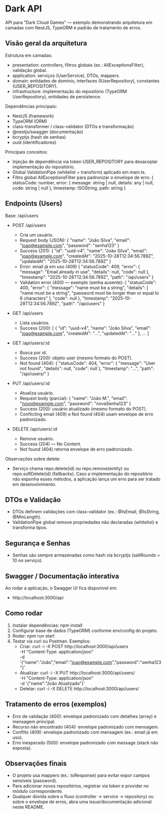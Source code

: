 # Dark API

API para "Dark Cloud Games" — exemplo demonstrando arquitetura em camadas com NestJS, TypeORM e padrão de tratamento de erros.

## Visão geral da arquitetura

Estrutura em camadas:
- presentation: controllers, filtros globais (ex.: AllExceptionsFilter), validação global.
- application: serviços (UserService), DTOs, mappers.
- domain: entidades de domínio, interfaces (IUserRepository), constantes (USER_REPOSITORY).
- infrastructure: implementação do repositório (TypeORM UserRepository), entidades de persistence.

Dependências principais:
- NestJS (framework)
- TypeORM (ORM)
- class-transformer / class-validator (DTOs e transformação)
- @nestjs/swagger (documentação)
- bcryptjs (hash de senhas)
- uuid (identificadores)

Principais conceitos:
- Injeção de dependência via token USER_REPOSITORY para desacoplar implementação do repositório.
- Global ValidationPipe (whitelist + transform) aplicado em main.ts.
- Filtro global AllExceptionsFilter para padronizar o envelope de erro:
  {
    statusCode: number,
    error: {
      message: string | null,
      details: any | null,
      code: string | null
    },
    timestamp: ISOString,
    path: string
  }

## Endpoints (Users)

Base: /api/users

- POST /api/users
  - Cria um usuário.
  - Request body (JSON):
    {
      "name": "João Silva",
      "email": "joao@example.com",
      "password": "senha123"
    }
  - Success (201):
    {
      "id": "uuid-v4",
      "name": "João Silva",
      "email": "joao@example.com",
      "createdAt": "2025-10-28T12:34:56.789Z",
      "updatedAt": "2025-10-28T12:34:56.789Z"
    }
  - Error: email já em uso (409)
    {
      "statusCode": 409,
      "error": {
        "message": "Email already in use",
        "details": null,
        "code": null
      },
      "timestamp": "2025-10-28T12:34:56.789Z",
      "path": "/api/users"
    }
  - Validation error (400) — exemplo (senha ausente):
    {
      "statusCode": 400,
      "error": {
        "message": "name must be a string",
        "details": [
          "name must be a string",
          "password must be longer than or equal to 6 characters"
        ],
        "code": null
      },
      "timestamp": "2025-10-28T12:34:56.789Z",
      "path": "/api/users"
    }

- GET /api/users
  - Lista usuários.
  - Success (200):
    [
      {
        "id": "uuid-v4",
        "name": "João Silva",
        "email": "joao@example.com",
        "createdAt": "...",
        "updatedAt": "..."
      },
      ...
    ]

- GET /api/users/:id
  - Busca por id.
  - Success (200): objeto user (mesmo formato do POST).
  - Not found (404):
    {
      "statusCode": 404,
      "error": {
        "message": "User not found",
        "details": null,
        "code": null
      },
      "timestamp": "...",
      "path": "/api/users/<id>"
    }

- PUT /api/users/:id
  - Atualiza usuário.
  - Request body (parcial):
    {
      "name": "João M.",
      "email": "novo@example.com",
      "password": "novaSenha123"
    }
  - Success (200): usuário atualizado (mesmo formato do POST).
  - Conflicting email (409) e Not found (404) usam envelope de erro padronizado.

- DELETE /api/users/:id
  - Remove usuário.
  - Success (204) — No Content.
  - Not found (404) retorna envelope de erro padronizado.

Observações sobre delete:
- Serviço chama repo.delete(id) ou repo.remove(entity) ou repo.softDelete(id) (fallbacks). Caso a implementação do repositório não exponha esses métodos, a aplicação lança um erro para ser tratado em desenvolvimento.

## DTOs e Validação
- DTOs definem validações com class-validator (ex.: @IsEmail, @IsString, @MinLength).
- ValidationPipe global remove propriedades não declaradas (whitelist) e transforma tipos.

## Segurança e Senhas
- Senhas são sempre armazenadas como hash via bcryptjs (saltRounds = 10 no serviço).

## Swagger / Documentação interativa
Ao rodar a aplicação, o Swagger UI fica disponível em:
- http://localhost:3000/api

## Como rodar
1. Instalar dependências:
   npm install
2. Configurar base de dados (TypeORM) conforme env/config do projeto.
3. Rodar:
   npm run start
4. Testar via curl ou Postman. Exemplos:
   - Criar:
     curl -i -X POST http://localhost:3000/api/users \
       -H "Content-Type: application/json" \
       -d '{"name":"João","email":"joao@example.com","password":"senha123"}'
   - Atualizar:
     curl -i -X PUT http://localhost:3000/api/users/<id> \
       -H "Content-Type: application/json" \
       -d '{"name":"João Atualizado"}'
   - Deletar:
     curl -i -X DELETE http://localhost:3000/api/users/<id>

## Tratamento de erros (exemplos)
- Erro de validação (400): envelope padronizado com detalhes (array) e mensagem principal.
- Recurso não encontrado (404): envelope padronizado com mensagem.
- Conflito (409): envelope padronizado com mensagem (ex.: email já em uso).
- Erro inesperado (500): envelope padronizado com message (stack não exposta).

## Observações finais
- O projeto usa mappers (ex.: toResponse) para evitar expor campos sensíveis (password).
- Para adicionar novos repositórios, registrar via token e provider no módulo correspondente.
- Qualquer dúvida sobre o fluxo (controller -> service -> repository) ou sobre o envelope de erros, abra uma issue/documentação adicional neste README.
